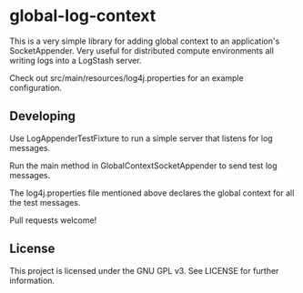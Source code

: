 # global-log-context

This is a very simple library for adding global context to an application's
SocketAppender. Very useful for distributed compute environments all
writing logs into a LogStash server.

Check out src/main/resources/log4j.properties for an example configuration.

## Developing

Use LogAppenderTestFixture to run a simple server that listens for log messages.

Run the main method in GlobalContextSocketAppender to send test log messages.

The log4j.properties file mentioned above declares the global context for all
the test messages.

Pull requests welcome!

## License

This project is licensed under the GNU GPL v3. See LICENSE for further
information.
